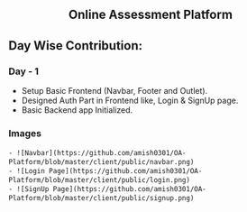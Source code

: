 <h2 align="center">Online Assessment Platform</h2>

## Day Wise Contribution:

### Day - 1
- Setup Basic Frontend (Navbar, Footer and Outlet).
- Designed Auth Part in Frontend like, Login & SignUp page.
- Basic Backend app Initialized.

### Images
    - ![Navbar](https://github.com/amish0301/OA-Platform/blob/master/client/public/navbar.png)
    - ![Login Page](https://github.com/amish0301/OA-Platform/blob/master/client/public/login.png)
    - ![SignUp Page](https://github.com/amish0301/OA-Platform/blob/master/client/public/signup.png)
